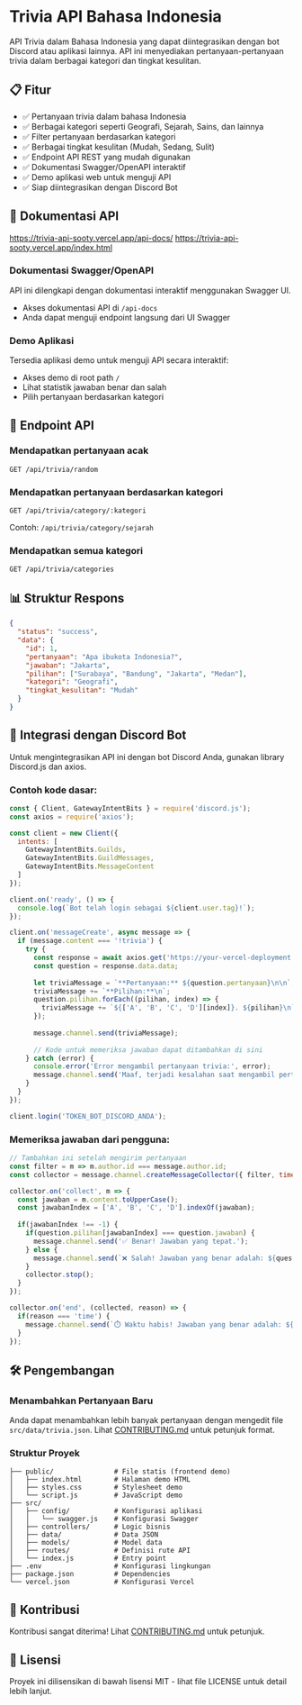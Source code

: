 # Trivia API Bahasa Indonesia

API Trivia dalam Bahasa Indonesia yang dapat diintegrasikan dengan bot Discord atau aplikasi lainnya. API ini menyediakan pertanyaan-pertanyaan trivia dalam berbagai kategori dan tingkat kesulitan.

## 📋 Fitur

- ✅ Pertanyaan trivia dalam bahasa Indonesia
- ✅ Berbagai kategori seperti Geografi, Sejarah, Sains, dan lainnya
- ✅ Filter pertanyaan berdasarkan kategori
- ✅ Berbagai tingkat kesulitan (Mudah, Sedang, Sulit)
- ✅ Endpoint API REST yang mudah digunakan
- ✅ Dokumentasi Swagger/OpenAPI interaktif
- ✅ Demo aplikasi web untuk menguji API
- ✅ Siap diintegrasikan dengan Discord Bot

## 📖 Dokumentasi API
https://trivia-api-sooty.vercel.app/api-docs/
https://trivia-api-sooty.vercel.app/index.html

### Dokumentasi Swagger/OpenAPI

API ini dilengkapi dengan dokumentasi interaktif menggunakan Swagger UI.

- Akses dokumentasi API di `/api-docs`
- Anda dapat menguji endpoint langsung dari UI Swagger

### Demo Aplikasi

Tersedia aplikasi demo untuk menguji API secara interaktif:

- Akses demo di root path `/` 
- Lihat statistik jawaban benar dan salah
- Pilih pertanyaan berdasarkan kategori

## 📝 Endpoint API

### Mendapatkan pertanyaan acak

```
GET /api/trivia/random
```

### Mendapatkan pertanyaan berdasarkan kategori

```
GET /api/trivia/category/:kategori
```

Contoh: `/api/trivia/category/sejarah`

### Mendapatkan semua kategori

```
GET /api/trivia/categories
```

## 📊 Struktur Respons

```json
{
  "status": "success",
  "data": {
    "id": 1,
    "pertanyaan": "Apa ibukota Indonesia?",
    "jawaban": "Jakarta",
    "pilihan": ["Surabaya", "Bandung", "Jakarta", "Medan"],
    "kategori": "Geografi",
    "tingkat_kesulitan": "Mudah"
  }
}
```

## 🤖 Integrasi dengan Discord Bot

Untuk mengintegrasikan API ini dengan bot Discord Anda, gunakan library Discord.js dan axios.

### Contoh kode dasar:

```javascript
const { Client, GatewayIntentBits } = require('discord.js');
const axios = require('axios');

const client = new Client({ 
  intents: [
    GatewayIntentBits.Guilds,
    GatewayIntentBits.GuildMessages,
    GatewayIntentBits.MessageContent
  ] 
});

client.on('ready', () => {
  console.log(`Bot telah login sebagai ${client.user.tag}!`);
});

client.on('messageCreate', async message => {
  if (message.content === '!trivia') {
    try {
      const response = await axios.get('https://your-vercel-deployment.vercel.app/api/trivia/random');
      const question = response.data.data;
      
      let triviaMessage = `**Pertanyaan:** ${question.pertanyaan}\n\n`;
      triviaMessage += `**Pilihan:**\n`;
      question.pilihan.forEach((pilihan, index) => {
        triviaMessage += `${['A', 'B', 'C', 'D'][index]}. ${pilihan}\n`;
      });
      
      message.channel.send(triviaMessage);
      
      // Kode untuk memeriksa jawaban dapat ditambahkan di sini
    } catch (error) {
      console.error('Error mengambil pertanyaan trivia:', error);
      message.channel.send('Maaf, terjadi kesalahan saat mengambil pertanyaan trivia.');
    }
  }
});

client.login('TOKEN_BOT_DISCORD_ANDA');
```

### Memeriksa jawaban dari pengguna:

```javascript
// Tambahkan ini setelah mengirim pertanyaan
const filter = m => m.author.id === message.author.id;
const collector = message.channel.createMessageCollector({ filter, time: 30000 });

collector.on('collect', m => {
  const jawaban = m.content.toUpperCase();
  const jawabanIndex = ['A', 'B', 'C', 'D'].indexOf(jawaban);
  
  if(jawabanIndex !== -1) {
    if(question.pilihan[jawabanIndex] === question.jawaban) {
      message.channel.send('✅ Benar! Jawaban yang tepat.');
    } else {
      message.channel.send(`❌ Salah! Jawaban yang benar adalah: ${question.jawaban}`);
    }
    collector.stop();
  }
});

collector.on('end', (collected, reason) => {
  if(reason === 'time') {
    message.channel.send(`⏱️ Waktu habis! Jawaban yang benar adalah: ${question.jawaban}`);
  }
});
```

## 🛠️ Pengembangan

### Menambahkan Pertanyaan Baru

Anda dapat menambahkan lebih banyak pertanyaan dengan mengedit file `src/data/trivia.json`. Lihat [CONTRIBUTING.md](CONTRIBUTING.md) untuk petunjuk format.

### Struktur Proyek

```
├── public/               # File statis (frontend demo)
│   ├── index.html        # Halaman demo HTML
│   ├── styles.css        # Stylesheet demo
│   └── script.js         # JavaScript demo
├── src/
│   ├── config/           # Konfigurasi aplikasi
│   │   └── swagger.js    # Konfigurasi Swagger
│   ├── controllers/      # Logic bisnis
│   ├── data/             # Data JSON
│   ├── models/           # Model data
│   ├── routes/           # Definisi rute API
│   └── index.js          # Entry point
├── .env                  # Konfigurasi lingkungan
├── package.json          # Dependencies
└── vercel.json           # Konfigurasi Vercel
```

## 👥 Kontribusi

Kontribusi sangat diterima! Lihat [CONTRIBUTING.md](CONTRIBUTING.md) untuk petunjuk.

## 📄 Lisensi

Proyek ini dilisensikan di bawah lisensi MIT - lihat file LICENSE untuk detail lebih lanjut. 
